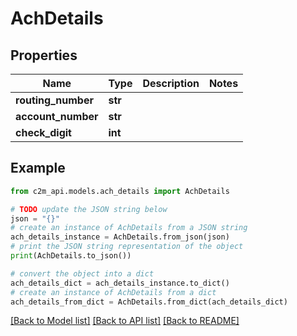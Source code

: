 # AchDetails


## Properties

Name | Type | Description | Notes
------------ | ------------- | ------------- | -------------
**routing_number** | **str** |  | 
**account_number** | **str** |  | 
**check_digit** | **int** |  | 

## Example

```python
from c2m_api.models.ach_details import AchDetails

# TODO update the JSON string below
json = "{}"
# create an instance of AchDetails from a JSON string
ach_details_instance = AchDetails.from_json(json)
# print the JSON string representation of the object
print(AchDetails.to_json())

# convert the object into a dict
ach_details_dict = ach_details_instance.to_dict()
# create an instance of AchDetails from a dict
ach_details_from_dict = AchDetails.from_dict(ach_details_dict)
```
[[Back to Model list]](../README.md#documentation-for-models) [[Back to API list]](../README.md#documentation-for-api-endpoints) [[Back to README]](../README.md)



